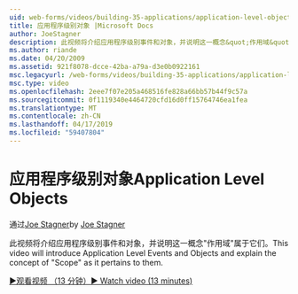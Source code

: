 ```yaml
---
uid: web-forms/videos/building-35-applications/application-level-objects
title: 应用程序级别对象 |Microsoft Docs
author: JoeStagner
description: 此视频将介绍应用程序级别事件和对象，并说明这一概念&quot;作用域&quot;属于它们。
ms.author: riande
ms.date: 04/20/2009
ms.assetid: 921f8078-dcce-42ba-a79a-d3e0b0922161
msc.legacyurl: /web-forms/videos/building-35-applications/application-level-objects
msc.type: video
ms.openlocfilehash: 2eee7f07e205a468516fe828a66bb57b44f9c57a
ms.sourcegitcommit: 0f1119340e4464720cfd16d0ff15764746ea1fea
ms.translationtype: MT
ms.contentlocale: zh-CN
ms.lasthandoff: 04/17/2019
ms.locfileid: "59407804"
---
```

# <a name="application-level-objects"></a><span data-ttu-id="af177-103">应用程序级别对象</span><span class="sxs-lookup"><span data-stu-id="af177-103">Application Level Objects</span></span>

<span data-ttu-id="af177-104">通过[Joe Stagner](https://github.com/JoeStagner)</span><span class="sxs-lookup"><span data-stu-id="af177-104">by [Joe Stagner](https://github.com/JoeStagner)</span></span>

<span data-ttu-id="af177-105">此视频将介绍应用程序级别事件和对象，并说明这一概念&quot;作用域&quot;属于它们。</span><span class="sxs-lookup"><span data-stu-id="af177-105">This video will introduce Application Level Events and Objects and explain the concept of &quot;Scope&quot; as it pertains to them.</span></span>

[<span data-ttu-id="af177-106">&#9654;观看视频 （13 分钟）</span><span class="sxs-lookup"><span data-stu-id="af177-106">&#9654; Watch video (13 minutes)</span></span>](https://channel9.msdn.com/Blogs/ASP-NET-Site-Videos/application-level-objects)
